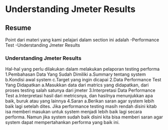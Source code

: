 # Understanding Jmeter Results
## Resume
Point dari materi yang kami pelajari dalam section ini adalah 
-Performance Test
-Understanding Jmeter Results
### Understanding Jmeter Results
Hal-hal yang perlu dilakukan dalam melakukan pelaporan testing performa
1.Pembahasan Data Yang Sudah Dimiliki
a.Summary tentang system
b.Kondisi awal system
c.Target yang ingin dicapai
2.Data Performance Test Yang Didapatkan 
a.Masukkan data dari matrics yang didapatkan, dari proses testing salah satunya dari jmeter
3.Interpretasi Data Performance Test
a.Interpretasi hasil dari metricsnya, dan hasilnya menunjukkan apa baik, buruk atau yang lainnya
4.Saran
a.Berikan saran agar system lebih baik lagi setelah dites. Jika performance testing masih rendah disini kitab isa memberi masukan untuk system menjadi lebih baik lagi secara performa. Namun jika system sudah baik disini kita bisa memberi saran agar system dapat mempertahankan performa yang baik ini.
